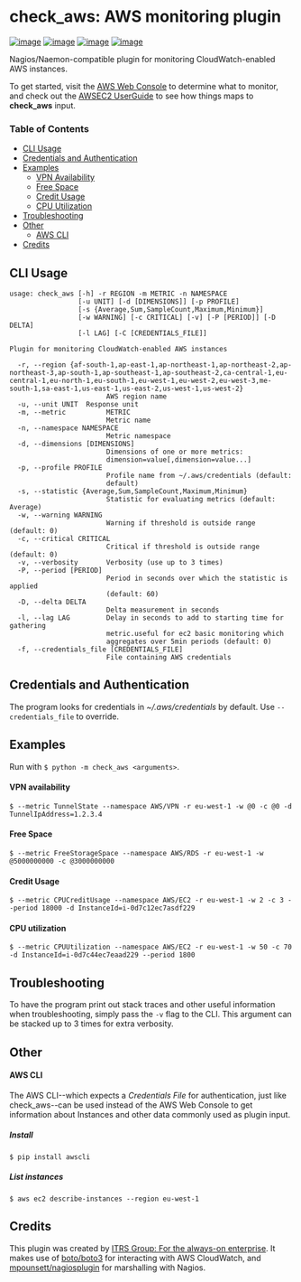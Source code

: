 # check_aws: AWS monitoring plugin

[![image](https://badgen.net/travis/ITRS-Group/check_aws)](https://travis-ci.org/ITRS-Group/check_aws)
[![image](https://badgen.net/lgtm/grade/g/ITRS-Group/check_aws)](https://lgtm.com/projects/g/ITRS-Group/check_aws)
[![image](https://badgen.net/codecov/c/github/ITRS-Group/check_aws)](https://codecov.io/gh/ITRS-Group/check_aws)
[![image](https://badgen.net/badge/license/GPLv3/blue)](https://raw.githubusercontent.com/ITRS-Group/check_aws/master/LICENSE)

Nagios/Naemon-compatible plugin for monitoring CloudWatch-enabled AWS instances.

To get started, visit the [AWS Web Console](https://console.aws.amazon.com/cloudwatch) to determine what to monitor, and
check out
the [AWSEC2 UserGuide](https://docs.aws.amazon.com/AWSEC2/latest/UserGuide/viewing_metrics_with_cloudwatch.html) to see
how things maps to **check_aws** input.

### Table of Contents

- [CLI Usage](#cli-usage)
- [Credentials and Authentication](#credentials-and-authentication)
- [Examples](#examples)
    * [VPN Availability](#vpn-availability)
    * [Free Space](#free-space)
    * [Credit Usage](#credit-usage)
    * [CPU Utilization](#cpu-utilization)
- [Troubleshooting](#troubleshooting)
- [Other](#other)
    * [AWS CLI](#aws-cli)
- [Credits](#credits)

## CLI Usage

```
usage: check_aws [-h] -r REGION -m METRIC -n NAMESPACE
                 [-u UNIT] [-d [DIMENSIONS]] [-p PROFILE]
                 [-s {Average,Sum,SampleCount,Maximum,Minimum}]
                 [-w WARNING] [-c CRITICAL] [-v] [-P [PERIOD]] [-D DELTA]
                 [-l LAG] [-C [CREDENTIALS_FILE]]

Plugin for monitoring CloudWatch-enabled AWS instances

  -r, --region {af-south-1,ap-east-1,ap-northeast-1,ap-northeast-2,ap-northeast-3,ap-south-1,ap-southeast-1,ap-southeast-2,ca-central-1,eu-central-1,eu-north-1,eu-south-1,eu-west-1,eu-west-2,eu-west-3,me-south-1,sa-east-1,us-east-1,us-east-2,us-west-1,us-west-2}
                        AWS region name
  -u, --unit UNIT  Response unit
  -m, --metric          METRIC
                        Metric name
  -n, --namespace NAMESPACE
                        Metric namespace
  -d, --dimensions [DIMENSIONS]
                        Dimensions of one or more metrics:
                        dimension=value[,dimension=value...]
  -p, --profile PROFILE
                        Profile name from ~/.aws/credentials (default:
                        default)
  -s, --statistic {Average,Sum,SampleCount,Maximum,Minimum}
                        Statistic for evaluating metrics (default: Average)
  -w, --warning WARNING
                        Warning if threshold is outside range (default: 0)
  -c, --critical CRITICAL
                        Critical if threshold is outside range (default: 0)
  -v, --verbosity       Verbosity (use up to 3 times)
  -P, --period [PERIOD]
                        Period in seconds over which the statistic is applied
                        (default: 60)
  -D, --delta DELTA
                        Delta measurement in seconds
  -l, --lag LAG         Delay in seconds to add to starting time for gathering
                        metric.useful for ec2 basic monitoring which
                        aggregates over 5min periods (default: 0)
  -f, --credentials_file [CREDENTIALS_FILE]
                        File containing AWS credentials
```

## Credentials and Authentication

The program looks for credentials in *~/.aws/credentials* by default. Use `--credentials_file` to override.

## Examples

Run with `$ python -m check_aws <arguments>`.

#### VPN availability

```
$ --metric TunnelState --namespace AWS/VPN -r eu-west-1 -w @0 -c @0 -d TunnelIpAddress=1.2.3.4
```

#### Free Space

```
$ --metric FreeStorageSpace --namespace AWS/RDS -r eu-west-1 -w @5000000000 -c @3000000000
```

#### Credit Usage

```
$ --metric CPUCreditUsage --namespace AWS/EC2 -r eu-west-1 -w 2 -c 3 --period 18000 -d InstanceId=i-0d7c12ec7asdf229
```

#### CPU utilization

```
$ --metric CPUUtilization --namespace AWS/EC2 -r eu-west-1 -w 50 -c 70 -d InstanceId=i-0d7c44ec7eaad229 --period 1800
```

## Troubleshooting

To have the program print out stack traces and other useful information when troubleshooting, simply pass the `-v`
flag to the CLI. This argument can be stacked up to 3 times for extra verbosity.

## Other

#### AWS CLI

The AWS CLI--which expects a *Credentials File* for authentication, just like check_aws--can be used instead of the AWS
Web Console to get information about Instances and other data commonly used as plugin input.

##### Install

```
$ pip install awscli
```

##### List instances

```
$ aws ec2 describe-instances --region eu-west-1
```

## Credits

This plugin was created by [ITRS Group: For the always-on enterprise](https://github.com/ITRS-Group). It makes use
of [boto/boto3](https://github.com/boto/boto3) for interacting with AWS CloudWatch,
and [mpounsett/nagiosplugin](https://github.com/mpounsett/nagiosplugin) for marshalling with Nagios.
